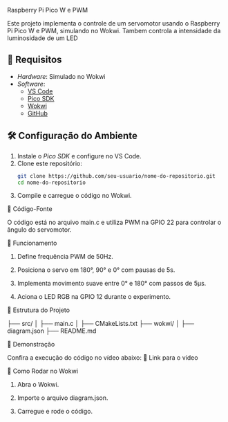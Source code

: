 Raspberry Pi Pico W e PWM

Este projeto implementa o controle de um servomotor usando o Raspberry Pi Pico W e PWM, simulando no Wokwi.
Tambem controla a intensidade da luminosidade de um LED

## 📌 Requisitos
- *Hardware*: Simulado no Wokwi
- *Software*:
  - [VS Code](https://code.visualstudio.com/)
  - [Pico SDK](https://github.com/raspberrypi/pico-sdk)
  - [Wokwi](https://wokwi.com/)
  - [GitHub](https://github.com/)

## 🛠️ Configuração do Ambiente
1. Instale o *Pico SDK* e configure no VS Code.
2. Clone este repositório:
   ```bash
   git clone https://github.com/seu-usuario/nome-do-repositorio.git
   cd nome-do-repositorio

3. Compile e carregue o código no Wokwi.



📜 Código-Fonte

O código está no arquivo main.c e utiliza PWM na GPIO 22 para controlar o ângulo do servomotor.

🔧 Funcionamento

1. Define frequência PWM de 50Hz.


2. Posiciona o servo em 180°, 90° e 0° com pausas de 5s.


3. Implementa movimento suave entre 0° e 180° com passos de 5µs.


4. Aciona o LED RGB na GPIO 12 durante o experimento.



📂 Estrutura do Projeto

├── src/
│   ├── main.c
│   ├── CMakeLists.txt
├── wokwi/
│   ├── diagram.json
├── README.md

🎥 Demonstração

Confira a execução do código no vídeo abaixo:
🔗 Link para o vídeo

📌 Como Rodar no Wokwi

1. Abra o Wokwi.


2. Importe o arquivo diagram.json.


3. Carregue e rode o código.